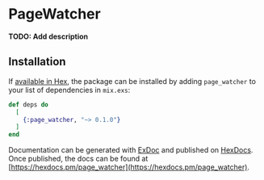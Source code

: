 # PageWatcher

**TODO: Add description**

## Installation

If [available in Hex](https://hex.pm/docs/publish), the package can be installed
by adding `page_watcher` to your list of dependencies in `mix.exs`:

```elixir
def deps do
  [
    {:page_watcher, "~> 0.1.0"}
  ]
end
```

Documentation can be generated with [ExDoc](https://github.com/elixir-lang/ex_doc)
and published on [HexDocs](https://hexdocs.pm). Once published, the docs can
be found at [https://hexdocs.pm/page_watcher](https://hexdocs.pm/page_watcher).


